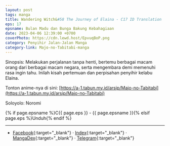 ```yaml
---
layout: post
tags: manga
title: Wandering Witch&#58 The Journey of Elaina - C17 ID Translation
eps: 17
epsname: Bulan Madu dan Bunga Bakung Kebahagiaan
date: 2023-04-06 12:39:00 +0700
coverPhoto: https://cdn.lewd.host/EpvuqBoP.png
category: Penyihir Jalan-Jalan Manga
category-link: Majo-no-Tabitabi-manga
---
```


Sinopsis: Melakukan perjalanan tanpa henti, bertemu berbagai macam orang dari berbagai macam negara, serta mengembara demi memenuhi rasa ingin tahu. Inilah kisah pertemuan dan perpisahan penyihir kelabu Elaina.

Tonton anime-nya di sini: [https://a-1.tabun.my.id/arsip/Majo-no-Tabitabi](https://a-1.tabun.my.id/arsip/Majo-no-Tabitabi)

Soloyolo: Noromi

{% if page.epsname %}C{{ page.eps }} - {{ page.epsname }}{% elsif page.eps %}Unduh{% endif %}

---
- [Facebook](https://www.facebook.com/a1fansub/posts/pfbid02Hj8fZQhz7DycNpds9XUUQEM46UrPnVejaxy4RDwbResGo3EVxS3sE6oL7cMM123el){:target="_blank"} &middot; [Index](https://bit.ly/elainabab17){:target="_blank"} &middot; [MangaDex](https://mangadex.org/chapter/7f15dacf-c12e-41c1-9120-3c248f974a4e){:target="_blank"} &middot; [Telegram](https://t.me/a1fansubweeklies/268){:target="_blank"}